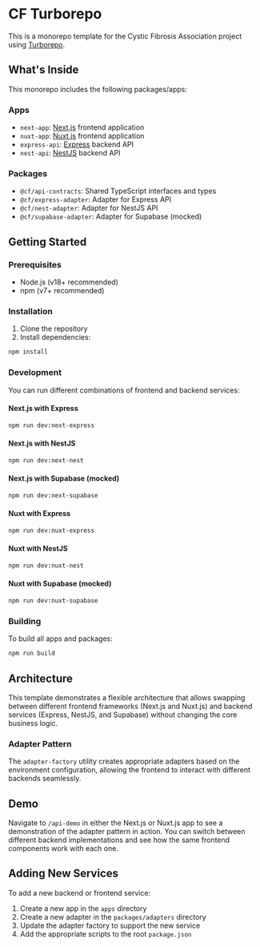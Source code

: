 # CF Turborepo

This is a monorepo template for the Cystic Fibrosis Association project using [Turborepo](https://turbo.build/).

## What's Inside

This monorepo includes the following packages/apps:

### Apps

- `next-app`: [Next.js](https://nextjs.org/) frontend application
- `nuxt-app`: [Nuxt.js](https://nuxt.com/) frontend application
- `express-api`: [Express](https://expressjs.com/) backend API
- `nest-api`: [NestJS](https://nestjs.com/) backend API

### Packages

- `@cf/api-contracts`: Shared TypeScript interfaces and types
- `@cf/express-adapter`: Adapter for Express API
- `@cf/nest-adapter`: Adapter for NestJS API
- `@cf/supabase-adapter`: Adapter for Supabase (mocked)

## Getting Started

### Prerequisites

- Node.js (v18+ recommended)
- npm (v7+ recommended)

### Installation

1. Clone the repository
2. Install dependencies:

```bash
npm install
```

### Development

You can run different combinations of frontend and backend services:

#### Next.js with Express

```bash
npm run dev:next-express
```

#### Next.js with NestJS

```bash
npm run dev:next-nest
```

#### Next.js with Supabase (mocked)

```bash
npm run dev:next-supabase
```

#### Nuxt with Express

```bash
npm run dev:nuxt-express
```

#### Nuxt with NestJS

```bash
npm run dev:nuxt-nest
```

#### Nuxt with Supabase (mocked)

```bash
npm run dev:nuxt-supabase
```

### Building

To build all apps and packages:

```bash
npm run build
```

## Architecture

This template demonstrates a flexible architecture that allows swapping between different frontend frameworks (Next.js and Nuxt.js) and backend services (Express, NestJS, and Supabase) without changing the core business logic.

### Adapter Pattern

The `adapter-factory` utility creates appropriate adapters based on the environment configuration, allowing the frontend to interact with different backends seamlessly.

## Demo

Navigate to `/api-demo` in either the Next.js or Nuxt.js app to see a demonstration of the adapter pattern in action. You can switch between different backend implementations and see how the same frontend components work with each one.

## Adding New Services

To add a new backend or frontend service:

1. Create a new app in the `apps` directory
2. Create a new adapter in the `packages/adapters` directory
3. Update the adapter factory to support the new service
4. Add the appropriate scripts to the root `package.json`
